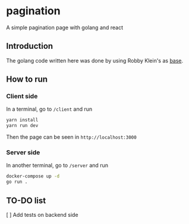 # pagination

A simple pagination page with golang and react

## Introduction

The golang code written here was done by using Robby Klein's as [base](https://github.com/Coding-with-Robby/Go-pagination-starter-files).

## How to run

### Client side

In a terminal, go to `/client` and run

```bash
yarn install
yarn run dev
```

Then the page can be seen in `http://localhost:3000`

### Server side

In another terminal, go to `/server` and run

```bash
docker-compose up -d 
go run .
```

## TO-DO list

[ ] Add tests on backend side
